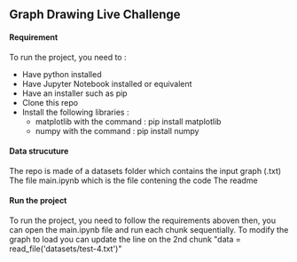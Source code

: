 ## Graph Drawing Live Challenge

#### Requirement

To run the project, you need to : 
- Have python installed
- Have Jupyter Notebook installed or equivalent
- Have an installer such as pip
- Clone this repo
- Install the following libraries :
    -  matplotlib with the command : pip install matplotlib
    -  numpy with the command : pip install numpy

#### Data strucuture
The repo is made of a datasets folder which contains the input graph (.txt)
The file main.ipynb which is the file contening the code 
The readme

#### Run the project
To run the project, you need to follow the requirements aboven then, you can open the main.ipynb file and run each chunk sequentially. To modify the graph to load you can update the line on the 2nd chunk "data = read_file('datasets/test-4.txt')"
